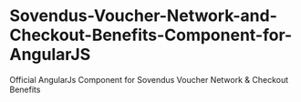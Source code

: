 # Sovendus-Voucher-Network-and-Checkout-Benefits-Component-for-AngularJS
Official AngularJs Component for Sovendus Voucher Network &amp; Checkout Benefits
